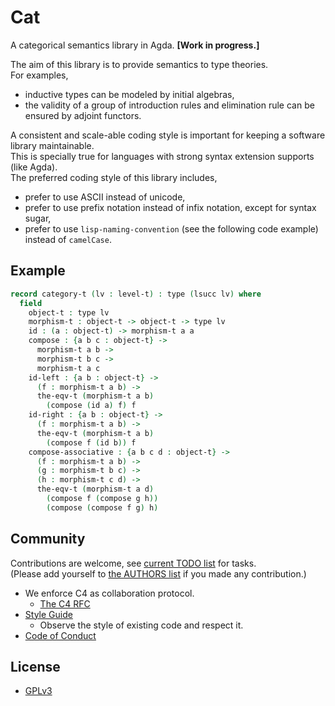# Cat

A categorical semantics library in Agda. **[Work in progress.]**

The aim of this library is to provide semantics to type theories. <br>
For examples,
- inductive types can be modeled by initial algebras,
- the validity of a group of introduction rules and elimination rule can be ensured by adjoint functors.

A consistent and scale-able coding style is important for keeping a software library maintainable. <br>
This is specially true for languages with strong syntax extension supports (like Agda). <br>
The preferred coding style of this library includes,
- prefer to use ASCII instead of unicode,
- prefer to use prefix notation instead of infix notation, except for syntax sugar,
- prefer to use `lisp-naming-convention` (see the following code example) instead of `camelCase`.

## Example

``` agda
record category-t (lv : level-t) : type (lsucc lv) where
  field
    object-t : type lv
    morphism-t : object-t -> object-t -> type lv
    id : (a : object-t) -> morphism-t a a
    compose : {a b c : object-t} ->
      morphism-t a b ->
      morphism-t b c ->
      morphism-t a c
    id-left : {a b : object-t} ->
      (f : morphism-t a b) ->
      the-eqv-t (morphism-t a b)
        (compose (id a) f) f
    id-right : {a b : object-t} ->
      (f : morphism-t a b) ->
      the-eqv-t (morphism-t a b)
        (compose f (id b)) f
    compose-associative : {a b c d : object-t} ->
      (f : morphism-t a b) ->
      (g : morphism-t b c) ->
      (h : morphism-t c d) ->
      the-eqv-t (morphism-t a d)
        (compose f (compose g h))
        (compose (compose f g) h)
```

## Community

Contributions are welcome, see [current TODO list](TODO.md) for tasks. <br>
(Please add yourself to [the AUTHORS list](AUTHORS.md) if you made any contribution.)

- We enforce C4 as collaboration protocol.
  - [The C4 RFC](https://rfc.zeromq.org/spec:42/C4)
- [Style Guide](STYLE-GUIDE.md)
  - Observe the style of existing code and respect it.
- [Code of Conduct](CODE-OF-CONDUCT.md)

## License

- [GPLv3](LICENSE)
